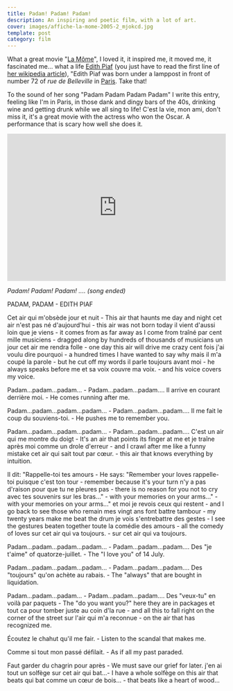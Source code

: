 ```yaml
---
title: Padam! Padam! Padam!
description: An inspiring and poetic film, with a lot of art.
cover: images/affiche-la-mome-2005-2_mjokcd.jpg
template: post
category: film
---
```


What a great movie "[La Môme](http://www.imdb.com/title/tt0450188/)", I loved it, it inspired me, it moved me, it fascinated me... what a life [Edith Piaf](http://en.wikipedia.org/wiki/Edith_Piaf) (you just have to read the first line of [her wikipedia article](http://en.wikipedia.org/wiki/Edith_Piaf)), "Edith Piaf was born under a lamppost in front of number 72 of *rue de Belleville* in [Paris](http://en.wikipedia.org/wiki/Par%C3%ADs "Paris"). Take that!

To the sound of her song "Padam Padam Padam Padam" I write this entry, feeling like I'm in Paris, in those dank and dingy bars of the 40s, drinking wine and getting drunk while we all sing to life! C'est la vie, mon ami, don't miss it, it's a great movie with the actress who won the Oscar. A performance that is scary how well she does it.

<iframe allowfullscreen="" frameborder="0" height="340" src="https://www.youtube.com/embed/0Ih5z4WTVDw?feature=oembed" width="100%"></iframe>

*Padam! Padam! Padam! .... (song ended)*

PADAM, PADAM - EDITH PIAF

Cet air qui m'obsède jour et nuit - This air that haunts me day and night
cet air n'est pas né d'aujourd'hui - this air was not born today
il vient d'aussi loin que je viens - it comes from as far away as I come from
traîné par cent mille musiciens - dragged along by hundreds of thousands of musicians
un jour cet air me rendra folle - one day this air will drive me crazy
cent fois j'ai voulu dire pourquoi - a hundred times I have wanted to say why
mais il m'a coupé la parole - but he cut off my words
il parle toujours avant moi - he always speaks before me
et sa voix couvre ma voix. - and his voice covers my voice.

Padam...padam...padam... - Padam...padam...padam....
Il arrive en courant derrière moi. - He comes running after me.

Padam...padam...padam...padam... - Padam...padam...padam....
Il me fait le coup du souviens-toi. - He pushes me to remember you.

Padam...padam...padam...padam... - Padam...padam...padam....
C'est un air qui me montre du doigt - It's an air that points its finger at me
et je traîne après moi comme un drole d'erreur - and I crawl after me like a funny mistake
cet air qui sait tout par cœur. - this air that knows everything by intuition.

Il dit: "Rappelle-toi tes amours - He says: "Remember your loves
rappelle-toi puisque c'est ton tour - remember because it's your turn
n'y a pas d'raison pour que tu ne pleures pas - there is no reason for you not to cry
avec tes souvenirs sur les bras..." - with your memories on your arms..." - with your memories on your arms..."
et moi je revois ceux qui restent - and I go back to see those who remain
mes vingt ans font battre tambour - my twenty years make me beat the drum
je vois s'entrebattre des gestes - I see the gestures beaten together
toute la comédie des amours - all the comedy of loves
sur cet air qui va toujours. - sur cet air qui va toujours.

Padam...padam...padam...padam... - Padam...padam...padam....
Des "je t'aime" of quatorze-juillet. - The "I love you" of 14 July.

Padam...padam...padam...padam... - Padam...padam...padam....
Des "toujours" qu'on achète au rabais. - The "always" that are bought in liquidation.

Padam...padam...padam... - Padam...padam...padam....
Des "veux-tu" en voilà par paquets - The "do you want you?" here they are in packages
et tout ca pour tomber juste au coin d'la rue - and all this to fall right on the corner of the street
sur l'air qui m'a reconnue - on the air that has recognized me.

Écoutez le chahut qu'il me fair. - Listen to the scandal that makes me.

Comme si tout mon passé défilait. - As if all my past paraded.

Faut garder du chagrin pour après - We must save our grief for later.
j'en ai tout un solfège sur cet air qui bat...- I have a whole solfège on this air that beats
qui bat comme un cœur de bois... - that beats like a heart of wood...
